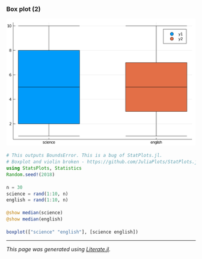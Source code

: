 ### Box plot (2)

![boxplot2.png](images/boxplot2.png)

```julia
# This outputs BoundsError. This is a bug of StatPlots.jl.
# Boxplot and violin broken - https://github.com/JuliaPlots/StatPlots.jl/issues/198
using StatsPlots, Statistics
Random.seed!(2018)

n = 30
science = rand(1:10, n)
english = rand(1:10, n)

@show median(science)
@show median(english)

boxplot(["science" "english"], [science english])
```

---

*This page was generated using [Literate.jl](https://github.com/fredrikekre/Literate.jl).*


